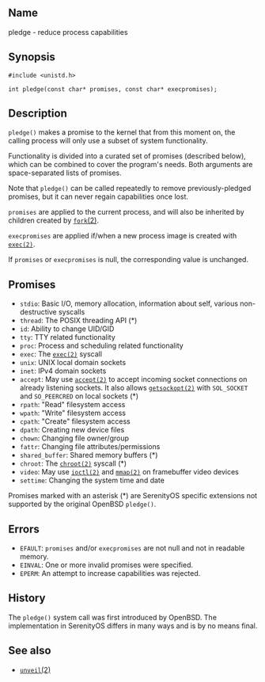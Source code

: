 ## Name

pledge - reduce process capabilities

## Synopsis

```**c++
#include <unistd.h>

int pledge(const char* promises, const char* execpromises);
```

## Description

`pledge()` makes a promise to the kernel that from this moment on, the calling process will only use a subset of system functionality.

Functionality is divided into a curated set of promises (described below), which can be combined to cover the program's needs. Both arguments are space-separated lists of promises.

Note that `pledge()` can be called repeatedly to remove previously-pledged promises, but it can never regain capabilities once lost.

`promises` are applied to the current process, and will also be inherited by children created by [`fork`(2)](fork.md).

`execpromises` are applied if/when a new process image is created with [`exec(2)`](exec.md).

If `promises` or `execpromises` is null, the corresponding value is unchanged.

## Promises

* `stdio`: Basic I/O, memory allocation, information about self, various non-destructive syscalls
* `thread`: The POSIX threading API (\*)
* `id`: Ability to change UID/GID
* `tty`: TTY related functionality
* `proc`: Process and scheduling related functionality
* `exec`: The [`exec(2)`](exec.md) syscall
* `unix`: UNIX local domain sockets
* `inet`: IPv4 domain sockets
* `accept`: May use [`accept(2)`](accept.md) to accept incoming socket connections on already listening sockets. It also allows [`getsockopt(2)`](getsockopt.md) with `SOL_SOCKET` and `SO_PEERCRED` on local sockets (\*)
* `rpath`: "Read" filesystem access
* `wpath`: "Write" filesystem access
* `cpath`: "Create" filesystem access
* `dpath`: Creating new device files
* `chown`: Changing file owner/group
* `fattr`: Changing file attributes/permissions
* `shared_buffer`: Shared memory buffers (\*)
* `chroot`: The [`chroot(2)`](chroot.md) syscall (\*)
* `video`: May use [`ioctl(2)`](ioctl.md) and [`mmap(2)`](mmap.md) on framebuffer video devices
* `settime`: Changing the system time and date

Promises marked with an asterisk (\*) are SerenityOS specific extensions not supported by the original OpenBSD `pledge()`.

## Errors

* `EFAULT`: `promises` and/or `execpromises` are not null and not in readable memory.
* `EINVAL`: One or more invalid promises were specified.
* `EPERM`: An attempt to increase capabilities was rejected.

## History

The `pledge()` system call was first introduced by OpenBSD. The implementation in SerenityOS differs in many ways and is by no means final.

## See also

* [`unveil`(2)](unveil.md)
